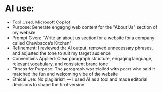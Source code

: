 # AI use:

- Tool Used: Microsoft Copilot
- Purpose: Generate engaging web content for the "About Us" section of my website
- Prompt Given: “Write an about us section for a website for a company called Chewbacca’s Kitchen”
- Refinement: I reviewed the AI output, removed unnecessary phrases, and adjusted the tone to suit my target audience
- Conventions Applied: Clear paragraph structure, engaging language, relevant vocabulary, and consistent brand tone
- Fitness for Purpose: The paragraph was trialled with peers who said it matched the fun and welcoming vibe of the website
- Ethical Use: No plagiarism — I used AI as a tool and made editorial decisions to shape the final version